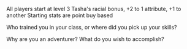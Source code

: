 All players start at level 3
Tasha's racial bonus, +2 to 1 attribute, +1 to another
Starting stats are point buy based

Who trained you in your class, or where did you pick up your skills?

Why are you an adventurer? What do you wish to accomplish?
